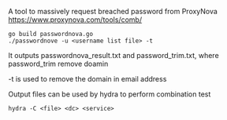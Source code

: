 A tool to massively request breached password from ProxyNova https://www.proxynova.com/tools/comb/

```
go build passwordnova.go
./passwordnove -u <username list file> -t
```
It outputs passwordnova_result.txt and password_trim.txt, where password_trim remove doamin


-t is used to remove the domain in email address


Output files can be used by hydra to perform combination test
```
hydra -C <file> <dc> <service>
```
